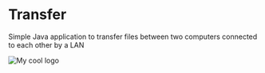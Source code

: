 # Transfer
Simple Java application to transfer files between two computers connected to each other by a LAN

<img src="/docs/1.jpg" alt="My cool logo"/>

